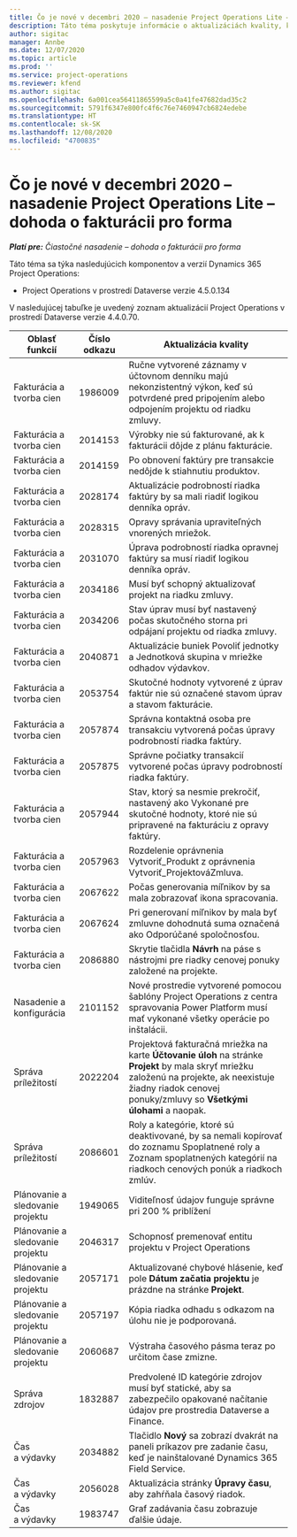 ```yaml
---
title: Čo je nové v decembri 2020 – nasadenie Project Operations Lite – dohoda o fakturácii pro forma
description: Táto téma poskytuje informácie o aktualizáciách kvality, ktoré sú k dispozícii v nasadení Project Operations Lite – dohoda o fakturácii pro forma z decembra 2020.
author: sigitac
manager: Annbe
ms.date: 12/07/2020
ms.topic: article
ms.prod: ''
ms.service: project-operations
ms.reviewer: kfend
ms.author: sigitac
ms.openlocfilehash: 6a001cea56411865599a5c0a41fe47682dad35c2
ms.sourcegitcommit: 5791f6347e800fc4f6c76e7460947cb6824edebe
ms.translationtype: HT
ms.contentlocale: sk-SK
ms.lasthandoff: 12/08/2020
ms.locfileid: "4700835"
---
```

# <a name="whats-new-december-2020---project-operations-lite-deployment---deal-to-proforma-invoicing"></a>Čo je nové v decembri 2020 – nasadenie Project Operations Lite – dohoda o fakturácii pro forma

_**Platí pre:** Čiastočné nasadenie – dohoda o fakturácii pro forma_

Táto téma sa týka nasledujúcich komponentov a verzií Dynamics 365 Project Operations:

  - Project Operations v prostredí Dataverse verzie 4.5.0.134 

V nasledujúcej tabuľke je uvedený zoznam aktualizácií Project Operations v prostredí Dataverse verzie 4.4.0.70.

| **Oblasť funkcií** | **Číslo odkazu** | **Aktualizácia kvality** |
| --- | --- | --- |
| Fakturácia a tvorba cien | 1986009 | Ručne vytvorené záznamy v účtovnom denníku majú nekonzistentný výkon, keď sú potvrdené pred pripojením alebo odpojením projektu od riadku zmluvy. |
| Fakturácia a tvorba cien | 2014153 | Výrobky nie sú fakturované, ak k fakturácii dôjde z plánu fakturácie. |
| Fakturácia a tvorba cien | 2014159 | Po obnovení faktúry pre transakcie nedôjde k stiahnutiu produktov. |
| Fakturácia a tvorba cien | 2028174 | Aktualizácie podrobností riadka faktúry by sa mali riadiť logikou denníka opráv. |
| Fakturácia a tvorba cien | 2028315 | Opravy správania upraviteľných vnorených mriežok. |
| Fakturácia a tvorba cien | 2031070 | Úprava podrobností riadka opravnej faktúry sa musí riadiť logikou denníka opráv. |
| Fakturácia a tvorba cien | 2034186 | Musí byť schopný aktualizovať projekt na riadku zmluvy. |
| Fakturácia a tvorba cien | 2034206 | Stav úprav musí byť nastavený počas skutočného storna pri odpájaní projektu od riadka zmluvy. |
| Fakturácia a tvorba cien | 2040871 | Aktualizácie buniek Povoliť jednotky a Jednotková skupina v mriežke odhadov výdavkov. |
| Fakturácia a tvorba cien | 2053754 | Skutočné hodnoty vytvorené z úprav faktúr nie sú označené stavom úprav a stavom fakturácie. |
| Fakturácia a tvorba cien | 2057874 | Správna kontaktná osoba pre transakciu vytvorená počas úpravy podrobností riadka faktúry. |
| Fakturácia a tvorba cien | 2057875 | Správne počiatky transakcií vytvorené počas úpravy podrobností riadka faktúry. |
| Fakturácia a tvorba cien | 2057944 | Stav, ktorý sa nesmie prekročiť, nastavený ako Vykonané pre skutočné hodnoty, ktoré nie sú pripravené na fakturáciu z opravy faktúry. |
| Fakturácia a tvorba cien | 2057963 | Rozdelenie oprávnenia Vytvoriť\_Produkt z oprávnenia Vytvoriť\_ProjektováZmluva. |
| Fakturácia a tvorba cien | 2067622 | Počas generovania míľnikov by sa mala zobrazovať ikona spracovania. |
| Fakturácia a tvorba cien | 2067624 | Pri generovaní míľnikov by mala byť zmluvne dohodnutá suma označená ako Odporúčané spoločnosťou. |
| Fakturácia a tvorba cien | 2086880 | Skrytie tlačidla **Návrh** na páse s nástrojmi pre riadky cenovej ponuky založené na projekte. |
| Nasadenie a konfigurácia | 2101152 | Nové prostredie vytvorené pomocou šablóny Project Operations z centra spravovania Power Platform musí mať vykonané všetky operácie po inštalácii. |
|  Správa príležitostí | 2022204 | Projektová fakturačná mriežka na karte **Účtovanie úloh** na stránke **Projekt** by mala skryť mriežku založenú na projekte, ak neexistuje žiadny riadok cenovej ponuky/zmluvy so **Všetkými úlohami** a naopak. |
|  Správa príležitostí | 2086601 | Roly a kategórie, ktoré sú deaktivované, by sa nemali kopírovať do zoznamu Spoplatnené roly a Zoznam spoplatnených kategórií na riadkoch cenových ponúk a riadkoch zmlúv. |
| Plánovanie a sledovanie projektu | 1949065 | Viditeľnosť údajov funguje správne pri 200 % priblížení |
| Plánovanie a sledovanie projektu | 2046317 | Schopnosť premenovať entitu projektu v Project Operations |
| Plánovanie a sledovanie projektu | 2057171 | Aktualizované chybové hlásenie, keď pole **Dátum začatia projektu** je prázdne na stránke **Projekt**. |
| Plánovanie a sledovanie projektu | 2057197 | Kópia riadka odhadu s odkazom na úlohu nie je podporovaná. |
| Plánovanie a sledovanie projektu | 2060687 | Výstraha časového pásma teraz po určitom čase zmizne. |
| Správa zdrojov | 1832887 | Predvolené ID kategórie zdrojov musí byť statické, aby sa zabezpečilo opakované načítanie údajov pre prostredia Dataverse a Finance. |
| Čas a výdavky | 2034882 | Tlačidlo **Nový** sa zobrazí dvakrát na paneli príkazov pre zadanie času, keď je nainštalované Dynamics 365 Field Service. |
| Čas a výdavky | 2056028 | Aktualizácia stránky **Úpravy času**, aby zahŕňala časový riadok. |
| Čas a výdavky | 1983747 | Graf zadávania času zobrazuje ďalšie údaje. |
